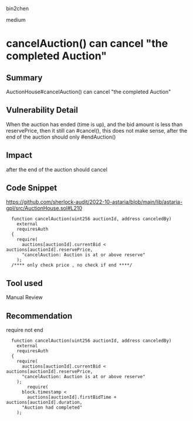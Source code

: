 bin2chen

medium

# cancelAuction() can  cancel "the completed Auction"

## Summary
AuctionHouse#cancelAuction() can  cancel "the completed Auction"

## Vulnerability Detail
When the auction has ended (time is up), and the bid amount is less than reservePrice, then it still can #cancel(), this does not make sense, after the end of the auction should only #endAuction()

## Impact
after the end of the auction should cancel

## Code Snippet
https://github.com/sherlock-audit/2022-10-astaria/blob/main/lib/astaria-gpl/src/AuctionHouse.sol#L210

```solidity
  function cancelAuction(uint256 auctionId, address canceledBy)
    external
    requiresAuth
  {
    require(
      auctions[auctionId].currentBid < auctions[auctionId].reservePrice,
      "cancelAuction: Auction is at or above reserve"
    );
  /**** only check price , no check if end ****/
```

## Tool used

Manual Review

## Recommendation
require not end
```solidity
  function cancelAuction(uint256 auctionId, address canceledBy)
    external
    requiresAuth
  {
    require(
      auctions[auctionId].currentBid < auctions[auctionId].reservePrice,
      "cancelAuction: Auction is at or above reserve"
    );
        require(
      block.timestamp <
        auctions[auctionId].firstBidTime + auctions[auctionId].duration,
      "Auction had completed"
    );
```